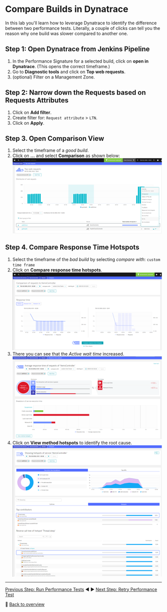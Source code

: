 # Compare Builds in Dynatrace

In this lab you'll learn how to leverage Dynatrace to identify the difference between two performance tests. Literally, a couple of clicks can tell you the reason why one build was slower compared to another one. 

## Step 1: Open Dynatrace from Jenkins Pipeline
1. In the Performance Signature for a selected build, click on **open in Dynatrace**. (This opens the correct timeframe.)
1. Go to **Diagnostic tools** and click on **Top web requests**.
1. (optional) Filter on a Management Zone. 

## Step 2: Narrow down the Requests based on Requests Attributes
1. Click on **Add filter**.
1. Create filter for: `Request attribute` > `LTN`.
1. Click on **Apply**.

## Step 3. Open Comparison View
1. Select the timeframe of a *good build*.
1. Click on **...** and select **Comparison** as shown below:
![compare_builds](../assets/compare_builds.png)

## Step 4. Compare Response Time Hotspots
1. Select the timeframe of the *bad build* by selecting *compare with*: `custom time frame`
1. Click on **Compare response time hotspots**.
![compare_hotspots](../assets/compare_hotspots.png)
1. There you can see that the *Active wait time* increased.
![compare_overview](../assets/compare_overview.png)
1. Click on **View method hotspots** to identify the root cause.
![method_hotspot](../assets/method_hotspot.png)

---

[Previous Step: Run Performance Tests](../05_Run_Performance_Tests) :arrow_backward: :arrow_forward: [Next Step: Retry Performance Test](../07_Retry_Performance_Test)

:arrow_up_small: [Back to overview](../)